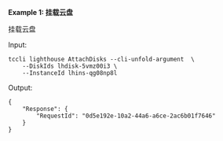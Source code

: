 **Example 1: 挂载云盘**

挂载云盘

Input: 

```
tccli lighthouse AttachDisks --cli-unfold-argument  \
    --DiskIds lhdisk-5vmz00i3 \
    --InstanceId lhins-qg08np8l
```

Output: 
```
{
    "Response": {
        "RequestId": "0d5e192e-10a2-44a6-a6ce-2ac6b01f7646"
    }
}
```

